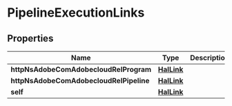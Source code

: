 

# PipelineExecutionLinks

## Properties

Name | Type | Description | Notes
------------ | ------------- | ------------- | -------------
**httpNsAdobeComAdobecloudRelProgram** | [**HalLink**](HalLink.md) |  |  [optional]
**httpNsAdobeComAdobecloudRelPipeline** | [**HalLink**](HalLink.md) |  |  [optional]
**self** | [**HalLink**](HalLink.md) |  |  [optional]




